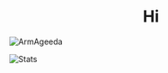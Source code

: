 <h1 align="center">Hi</h1>
<p><img src="https://komarev.com/ghpvc/?username=ArmAgeeda&label=Profile%20views&color=0e75b6&style=flat" alt="ArmAgeeda" /"></p>
<p> <img alt="Stats" src="https://github-readme-stats.vercel.app/api?username=ArmAgeeda&count_private=true&show_icons=true&show_icons=true&theme=dracula" /> </p>

